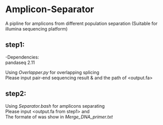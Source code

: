 # Amplicon-Separator
A pipline for  amplicons from different population separation  (Suitable for illumina sequencing platform)

## step1:  
-Dependencies:   
</b>pandaseq 2.11</b>    
 
Using *Overlapper.py* for overlapping splicing    
Please input pair-end sequencing result <fq1> & <fq2> and the path of <output.fa>
  
## step2:    

Using *Separator.bash* for amplicons separating    
Please input <output.fa from step1> and <primers file>    
The formate of <primers file> was show in *Merge_DNA_primer.txt*
